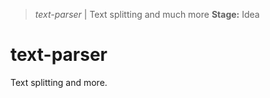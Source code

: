 > *text-parser* | Text splitting and much more
> **Stage:** Idea

# text-parser
Text splitting and more.
